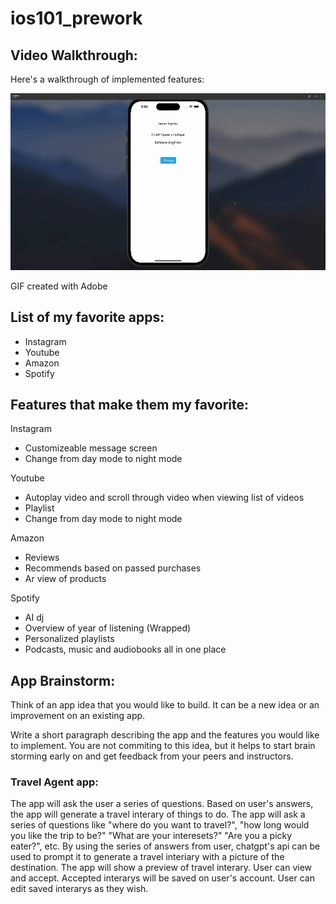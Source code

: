 # ios101_prework


## Video Walkthrough:

Here's a walkthrough of implemented features:

<img src='ios101.gif' title='Video Walkthrough' width='' alt='Video Walkthrough' />


GIF created with Adobe  

## List of my favorite apps:
- Instagram
- Youtube
- Amazon
- Spotify

## Features that make them my favorite:

Instagram
- Customizeable message screen
- Change from day mode to night mode

Youtube
- Autoplay video and scroll through video when viewing list of videos
- Playlist 
- Change from day mode to night mode


Amazon
- Reviews 
- Recommends based on passed purchases
- Ar view of products


Spotify
- AI dj
- Overview of year of listening (Wrapped)
- Personalized playlists
- Podcasts, music and audiobooks all in one place



## App Brainstorm:
Think of an app idea that you would like to build. It can be a new idea or an improvement on an existing app. 

Write a short paragraph describing the app and the features you would like to implement. You are not commiting to this idea, but it helps to start brain storming early on and get feedback from your peers and instructors.

### Travel Agent app:
The app will ask the user a series of questions. Based on user's answers, the app will generate a travel interary of things to do. The app will ask a series of questions like "where do you want to travel?", "how long would you like the trip to be?" "What are your interesets?" "Are you a picky eater?", etc. By using the series of answers from user, chatgpt's api can be used to prompt it to generate a travel interiary with a picture of the destination. The app will show a preview of travel interary. User can view and accept. Accepted interarys will be saved on user's account. User can edit saved interarys as they wish.


